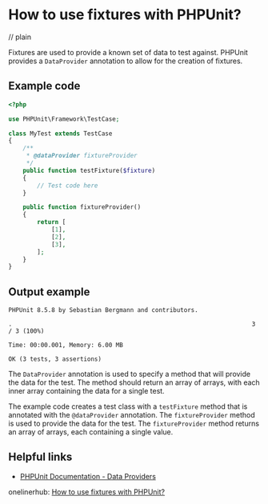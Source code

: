 # How to use fixtures with PHPUnit?
// plain

Fixtures are used to provide a known set of data to test against. PHPUnit provides a `DataProvider` annotation to allow for the creation of fixtures.

## Example code

```php
<?php

use PHPUnit\Framework\TestCase;

class MyTest extends TestCase
{
    /**
     * @dataProvider fixtureProvider
     */
    public function testFixture($fixture)
    {
        // Test code here
    }

    public function fixtureProvider()
    {
        return [
            [1],
            [2],
            [3],
        ];
    }
}
```

## Output example

```
PHPUnit 8.5.8 by Sebastian Bergmann and contributors.

.                                                                   3 / 3 (100%)

Time: 00:00.001, Memory: 6.00 MB

OK (3 tests, 3 assertions)
```

The `DataProvider` annotation is used to specify a method that will provide the data for the test. The method should return an array of arrays, with each inner array containing the data for a single test.

The example code creates a test class with a `testFixture` method that is annotated with the `@dataProvider` annotation. The `fixtureProvider` method is used to provide the data for the test. The `fixtureProvider` method returns an array of arrays, each containing a single value.

## Helpful links

- [PHPUnit Documentation - Data Providers](https://phpunit.readthedocs.io/en/9.2/writing-tests-for-phpunit.html#writing-tests-for-phpunit-data-providers)

onelinerhub: [How to use fixtures with PHPUnit?](https://onelinerhub.com/phpunit/how-to-use-fixtures-with-phpunit)